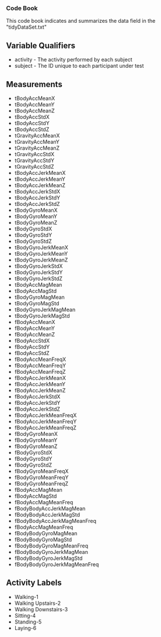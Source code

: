 ### Code Book
This code book indicates and summarizes the data field in the "tidyDataSet.txt"

## Variable Qualifiers
+ activity - The activity performed by each subject
+ subject - The ID unique to each participant under test

## Measurements
+ tBodyAccMeanX
+ tBodyAccMeanY
+ tBodyAccMeanZ
+ tBodyAccStdX
+ tBodyAccStdY
+ tBodyAccStdZ
+ tGravityAccMeanX
+ tGravityAccMeanY
+ tGravityAccMeanZ
+ tGravityAccStdX
+ tGravityAccStdY
+ tGravityAccStdZ
+ tBodyAccJerkMeanX
+ tBodyAccJerkMeanY
+ tBodyAccJerkMeanZ
+ tBodyAccJerkStdX
+ tBodyAccJerkStdY
+ tBodyAccJerkStdZ
+ tBodyGyroMeanX
+ tBodyGyroMeanY
+ tBodyGyroMeanZ
+ tBodyGyroStdX
+ tBodyGyroStdY
+ tBodyGyroStdZ
+ tBodyGyroJerkMeanX
+ tBodyGyroJerkMeanY
+ tBodyGyroJerkMeanZ
+ tBodyGyroJerkStdX
+ tBodyGyroJerkStdY
+ tBodyGyroJerkStdZ
+ tBodyAccMagMean
+ tBodyAccMagStd
+ tBodyGyroMagMean
+ tBodyGyroMagStd
+ tBodyGyroJerkMagMean
+ tBodyGyroJerkMagStd
+ fBodyAccMeanX
+ fBodyAccMeanY
+ fBodyAccMeanZ
+ fBodyAccStdX
+ fBodyAccStdY
+ fBodyAccStdZ
+ fBodyAccMeanFreqX
+ fBodyAccMeanFreqY
+ fBodyAccMeanFreqZ
+ fBodyAccJerkMeanX
+ fBodyAccJerkMeanY
+ fBodyAccJerkMeanZ
+ fBodyAccJerkStdX
+ fBodyAccJerkStdY
+ fBodyAccJerkStdZ
+ fBodyAccJerkMeanFreqX
+ fBodyAccJerkMeanFreqY
+ fBodyAccJerkMeanFreqZ
+ fBodyGyroMeanX
+ fBodyGyroMeanY
+ fBodyGyroMeanZ
+ fBodyGyroStdX
+ fBodyGyroStdY
+ fBodyGyroStdZ
+ fBodyGyroMeanFreqX
+ fBodyGyroMeanFreqY
+ fBodyGyroMeanFreqZ
+ fBodyAccMagMean
+ fBodyAccMagStd
+ fBodyAccMagMeanFreq
+ fBodyBodyAccJerkMagMean
+ fBodyBodyAccJerkMagStd
+ fBodyBodyAccJerkMagMeanFreq
+ fBodyAccMagMeanFreq
+ fBodyBodyGyroMagMean
+ fBodyBodyGyroMagStd
+ fBodyBodyGyroMagMeanFreq
+ fBodyBodyGyroJerkMagMean
+ fBodyBodyGyroJerkMagStd
+ fBodyBodyGyroJerkMagMeanFreq

## Activity Labels
+ Walking-1
+ Walking Upstairs-2
+ Walking Downstairs-3
+ Sitting-4
+ Standing-5
+ Laying-6